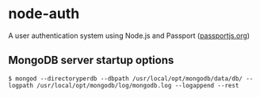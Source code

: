 # node-auth
A user authentication system using Node.js and Passport ([passportjs.org](http://passportjs.org/))

## MongoDB server startup options

`$ mongod --directoryperdb --dbpath /usr/local/opt/mongodb/data/db/ --logpath /usr/local/opt/mongodb/log/mongodb.log --logappend --rest`

